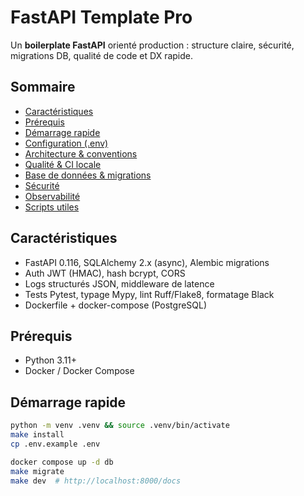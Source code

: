 # FastAPI Template Pro

Un **boilerplate FastAPI** orienté production : structure claire, sécurité, migrations DB, qualité de code et DX rapide.

## Sommaire
- [Caractéristiques](#caractéristiques)
- [Prérequis](#prérequis)
- [Démarrage rapide](#démarrage-rapide)
- [Configuration (.env)](#configuration-env)
- [Architecture & conventions](#architecture--conventions)
- [Qualité & CI locale](#qualité--ci-locale)
- [Base de données & migrations](#base-de-données--migrations)
- [Sécurité](#sécurité)
- [Observabilité](#observabilité)
- [Scripts utiles](#scripts-utiles)

## Caractéristiques
- FastAPI 0.116, SQLAlchemy 2.x (async), Alembic migrations
- Auth JWT (HMAC), hash bcrypt, CORS
- Logs structurés JSON, middleware de latence
- Tests Pytest, typage Mypy, lint Ruff/Flake8, formatage Black
- Dockerfile + docker-compose (PostgreSQL)

## Prérequis
- Python 3.11+
- Docker / Docker Compose

## Démarrage rapide
```bash
python -m venv .venv && source .venv/bin/activate
make install
cp .env.example .env

docker compose up -d db
make migrate
make dev  # http://localhost:8000/docs
